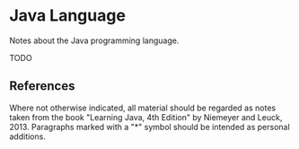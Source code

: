 # Java Language

Notes about the Java programming language.

TODO


## References

Where not otherwise indicated, all material should be regarded as notes taken from the book "Learning Java, 4th Edition" by Niemeyer and Leuck, 2013. Paragraphs marked with a "*" symbol should be intended as personal additions.
